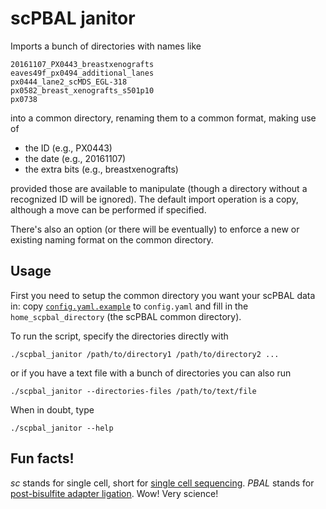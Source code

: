 # scPBAL janitor

Imports a bunch of directories with names like

```
20161107_PX0443_breastxenografts
eaves49f_px0494_additional_lanes
px0444_lane2_scMDS_EGL-318
px0582_breast_xenografts_s501p10
px0738
```

into a common directory, renaming them to a common format, making use of

+ the ID (e.g., PX0443)
+ the date (e.g., 20161107)
+ the extra bits (e.g., breastxenografts)

provided those are available to manipulate (though a directory without a
recognized ID will be ignored). The default import operation is a copy,
although a move can be performed if specified.

There's also an option (or there will be eventually) to enforce a new or
existing naming format on the common directory.

## Usage

First you need to setup the common directory you want your scPBAL data
in: copy [`config.yaml.example`](config.yaml.example) to `config.yaml`
and fill in the `home_scpbal_directory` (the scPBAL common directory).

To run the script, specify the directories directly with

```
./scpbal_janitor /path/to/directory1 /path/to/directory2 ...
```

or if you have a text file with a bunch of directories you can also run

```
./scpbal_janitor --directories-files /path/to/text/file
```

When in doubt, type

```
./scpbal_janitor --help
```

## Fun facts!

*sc* stands for single cell, short for [single cell
sequencing](https://en.wikipedia.org/wiki/Single_cell_sequencing).
*PBAL* stands for [post-bisulfite adapter
ligation](https://www.nature.com/protocolexchange/protocols/5857). Wow!
Very science!
